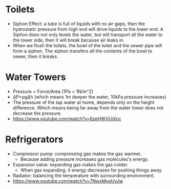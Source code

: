 # Toilets

- Siphon Effect: a tube is full of liquids with no air gaps, then the hydrostatic pressure from high end will drive liquids to the lower end. A Siphon does not only levels the water, but will transport all the water to the lower side, then it will break because air leaks in.
- When we flush the toilets, the bowl of the toilet and the sewer pipe will form a siphon. The siphon transfers all the contents of the bowl to sewer, then it breaks.

# Water Towers
- Pressure = Force/Area (1Pa = 1N/m^2)
- ΔP=ρgΔh (which means 1m deeper the water, 10kPa pressure increases)
- The pressure of the tap water at home, depends only on the height difference. Which means being far away from the water tower does not decrease the pressure.
- https://www.youtube.com/watch?v=6zeHWVUiXoc

# Refrigerators
- Compressor pump: compressing gas makes the gas warmer.
  - Because adding pressure increases gas molecules's energy.
- Expansion valve: expanding gas makes the gas colder.
  - When gas expanding, it energy decreases for pushing things away.
- Radiator: balancing the temperature with surrounding environment.
- https://www.youtube.com/watch?v=7NwxMyqUyJw